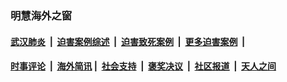
### 明慧海外之窗

####  [武汉肺炎](indexes/365.md?t=03290600) &nbsp;|&nbsp;  [迫害案例综述](indexes/328.md?t=03290600) &nbsp;|&nbsp; [迫害致死案例](indexes/277.md?t=03290600)  &nbsp;|&nbsp; [更多迫害案例](indexes/81.md?t=03290600)  &nbsp;|&nbsp; 
####  [时事评论](indexes/19.md?t=03290600) &nbsp;|&nbsp; [海外简讯](indexes/245.md?t=03290600)&nbsp;|&nbsp;  [社会支持](indexes/140.md?t=03290600) &nbsp;|&nbsp; [褒奖决议](indexes/282.md?t=03290600) &nbsp;|&nbsp; [社区报道](indexes/91.md?t=03290600)  &nbsp;|&nbsp; [天人之间](indexes/78.md?t=03290600) 


